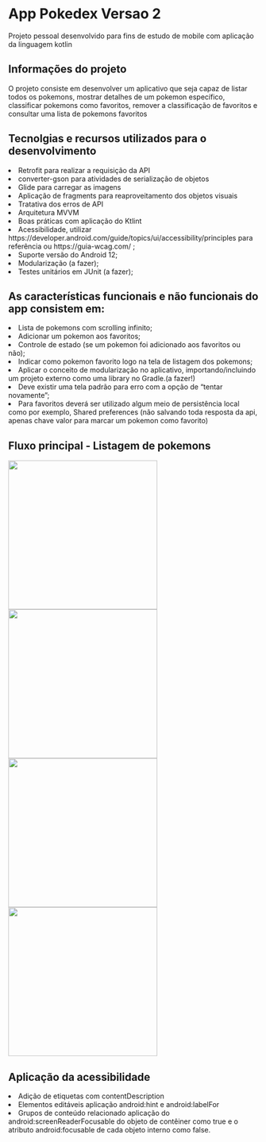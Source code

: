 # App Pokedex Versao 2
<p>Projeto pessoal desenvolvido para fins de estudo de mobile com aplicação da linguagem kotlin</p>

<h2>Informações do projeto</h2>
<p>O projeto consiste em desenvolver um aplicativo que seja capaz de listar todos os pokemons, mostrar detalhes de um pokemon específico, classificar pokemons como favoritos, remover a classificação de favoritos e consultar uma lista de pokemons favoritos</p>

<h2>Tecnolgias e recursos utilizados para o desenvolvimento</h2>
<li>Retrofit para realizar a requisição da API</li>
<li>converter-gson para atividades de serialização de objetos</li>
<li>Glide para carregar as imagens</li>
<li>Aplicação de fragments para reaproveitamento dos objetos visuais</li>
<li>Tratativa dos erros de API</li>
<li>Arquitetura MVVM</li>
<li>Boas práticas com aplicação do Ktlint</li>
<li>Acessibilidade, utilizar https://developer.android.com/guide/topics/ui/accessibility/principles para
referência ou https://guia-wcag.com/ ;
<li>Suporte versão do Android 12;</li>
<li>Modularização (a fazer);</li>
<li>Testes unitários em JUnit (a fazer);</li>

<h2>As características funcionais e não funcionais do app consistem em:</h2>
<li>Lista de pokemons com scrolling infinito;</li>
<li>Adicionar um pokemon aos favoritos;</li>
<li>Controle de estado (se um pokemon foi adicionado aos favoritos ou não);</li>
<li>Indicar como pokemon favorito logo na tela de listagem dos pokemons;</li>
<li>Aplicar o conceito de modularização no aplicativo, importando/incluindo um projeto externo como uma library no Gradle.(a fazer!)</li>
<li> Deve existir uma tela padrão para erro com a opção de “tentar novamente”;</li>
<li>Para favoritos deverá ser utilizado algum meio de persistência local como por exemplo, Shared
preferences (não salvando toda resposta da api, apenas chave valor para marcar um pokemon como
favorito)</li>


<h2>Fluxo principal - Listagem de pokemons</h2>
<p float="center">
<img src="https://user-images.githubusercontent.com/103140224/176012602-0a1272ed-78eb-4beb-9dd9-b378b9e5cdfb.png" width="300"/>
<img src="https://user-images.githubusercontent.com/103140224/175982436-59cfa1db-b738-4635-a910-14a43a6b4c12.png" width="300"/>
<img src="https://user-images.githubusercontent.com/103140224/175982456-88883704-dcee-453a-9ee7-00f1c6cd5abd.png" width="300"/>
<img src="https://user-images.githubusercontent.com/103140224/175982471-7aac06a7-2ff1-4b01-8cb6-b7a4b4b6d939.png" width="300"/>
</p>


<h2>Aplicação da acessibilidade</h2>
<li>Adição de etiquetas com contentDescription</li>
<li>Elementos editáveis aplicação android:hint e android:labelFor</li>
<li>Grupos de conteúdo relacionado aplicação do android:screenReaderFocusable do objeto de contêiner como true e o atributo android:focusable de cada objeto interno como false.</li>
